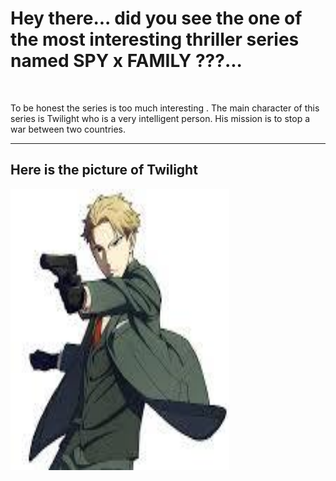 <h1>Hey there... did you see the one of the most interesting thriller series named SPY x FAMILY ???...</h1><br>
<p>To be honest the series is too much interesting . The main character of this series is Twilight who is a very intelligent person. His mission is to stop a war between two countries.</p><hr>
<h2>Here is the picture of Twilight</h2>
<img src="/img/sohan.jpeg" height="450" width="350">

